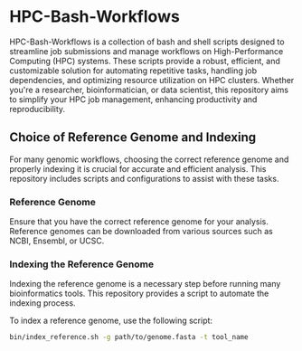 # HPC-Bash-Workflows

HPC-Bash-Workflows is a collection of bash and shell scripts designed to streamline job submissions and manage workflows on High-Performance Computing (HPC) systems. These scripts provide a robust, efficient, and customizable solution for automating repetitive tasks, handling job dependencies, and optimizing resource utilization on HPC clusters. Whether you're a researcher, bioinformatician, or data scientist, this repository aims to simplify your HPC job management, enhancing productivity and reproducibility.

## Choice of Reference Genome and Indexing

For many genomic workflows, choosing the correct reference genome and properly indexing it is crucial for accurate and efficient analysis. This repository includes scripts and configurations to assist with these tasks.

### Reference Genome

Ensure that you have the correct reference genome for your analysis. Reference genomes can be downloaded from various sources such as NCBI, Ensembl, or UCSC.

### Indexing the Reference Genome

Indexing the reference genome is a necessary step before running many bioinformatics tools. This repository provides a script to automate the indexing process.

To index a reference genome, use the following script:

```bash
bin/index_reference.sh -g path/to/genome.fasta -t tool_name
```